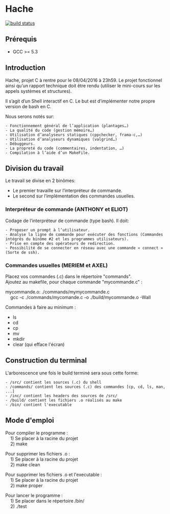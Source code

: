 # Hache
[![build status](https://gitlab.univ-nantes.fr/E158196C/Hache/badges/master/build.svg)](https://gitlab.univ-nantes.fr/E158196C/Hache?ref=master)

## Prérequis

- GCC >= 5.3

## Introduction

Hache, projet C à rentre pour le 08/04/2016 à 23h59.
Le projet fonctionnel ainsi qu’un rapport technique doit être rendu (utiliser le mini-cours sur les appels systèmes et structures).

Il s’agit d’un Shell interactif en C. Le but est d’implémenter notre propre version de bash en C.

Nous serons notés sur:
 
	- Fonctionnement général de l’application (plantages…)
	- La qualité du code (gestion mémoire…)
	- Utilisation d’analyseurs statiques (cppchecker, frama-c,…)
	- Utilisation d’analyseurs dynamiques (valgrind…)
	- Débuggeurs.
	- La propreté du code (commentaires, indentation, …)
	- Compilation à l’aide d’un MakeFile.

## Division du travail

Le travail se divise en 2 binômes:

- Le premier travaille sur l’interpréteur de commande.
- Le second sur l’implémentation des commandes usuelles.

### Interpréteur de commande (ANTHONY et ELIOT)

Codage de l’interpréteur de commande (type bash). Il doit:

	- Proposer un prompt à l’utilisateur.
	- Analyse la ligne de commande pour exécuter des fonctions (Commandes intégrés du binôme #2 et les programmes utilisateurs).
	- Prise en compte des opérateurs de redirection.
	- Possibilité de se connecter en réseau avec une commande « connect » (Sorte de ssh).

### Commandes usuelles (MERIEM et AXEL)

Placez vos commandes (.c) dans le répertoire "commands".<br />
Ajoutez au makefile, pour chaque commande "mycommande.c" :<br />

mycommande.o: ./commands/mymycommande.c<br />
&nbsp;&nbsp;&nbsp;&nbsp;gcc -c ./commands/mycomande.c -o ./build/mycommande.o -Wall

Commandes à faire au minimum :

- ls
- cd
- cp
- mv
- mkdir
- clear (qui efface l'écran)

## Construction du terminal

L'arborescence une fois le build terminé sera sous cette forme:

	- /src/ contient les sources (.c) du shell
	- /commands/ contient les sources (.c) des commandes [cp, cd, ls, man, ...]
	- /inc/ contient les headers des sources de /src/
	- /build/ contient les fichiers .o réalisés au make
	- /bin/ contient l'executable

## Mode d'emploi

Pour compiler le programme :<br />
&nbsp;&nbsp;&nbsp;&nbsp;1) Se placer à la racine du projet<br />
&nbsp;&nbsp;&nbsp;&nbsp;2) make

Pour supprimer les fichiers .o :<br />
&nbsp;&nbsp;&nbsp;&nbsp;1) Se placer à la racine du projet<br />
&nbsp;&nbsp;&nbsp;&nbsp;2) make clean

Pour supprimer les fichiers .o et l'executable :<br />
&nbsp;&nbsp;&nbsp;&nbsp;1) Se placer à la racine du projet<br />
&nbsp;&nbsp;&nbsp;&nbsp;2) make proper	

Pour lancer le programme :<br />
&nbsp;&nbsp;&nbsp;&nbsp;1) Se placer dans le répertoire /bin/<br />
&nbsp;&nbsp;&nbsp;&nbsp;2) ./test


